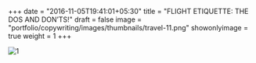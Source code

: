 +++
date = "2016-11-05T19:41:01+05:30"
title = "FLIGHT ETIQUETTE: THE DOS AND DON’TS!"
draft = false
image = "portfolio/copywriting/images/thumbnails/travel-11.png"
showonlyimage = true
weight = 1
+++

![1]

[1]: /portfolio/copywriting/images/travel-11.png